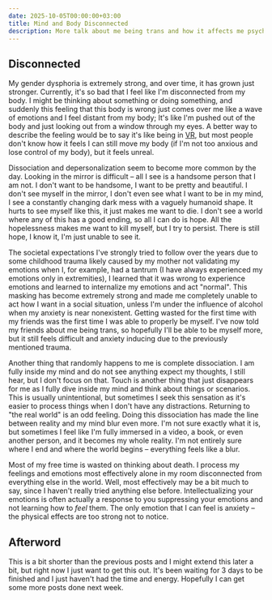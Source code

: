 ```yaml
---
date: 2025-10-05T00:00:00+03:00
title: Mind and Body Disconnected
description: More talk about me being trans and how it affects me psychologically.
---
```

## Disconnected
My gender dysphoria is extremely strong, and over time, it has grown just stronger. Currently, it's
so bad that I feel like I'm disconnected from my body. I might be thinking about something or doing
something, and suddenly this feeling that this body is wrong just comes over me like a wave of emotions
and I feel distant from my body; It's like I'm pushed out of the body and just looking out from a window
through my eyes. A better way to describe the feeling would be to say it's like being in
<span style="text-decoration: underline;" title="Virtual Reality">VR</span>,
but most people don't know how it feels I can still move my body (if I'm not too anxious and lose
control of my body), but it feels unreal.

Dissociation and depersonalization seem to become more common by the day. Looking in the mirror is
difficult – all I see is a handsome person that I am not. I don't want to be handsome, I want to be
pretty and beautiful. I don't see myself in the mirror, I don't even see what I want to be in my mind,
I see a constantly changing dark mess with a vaguely humanoid shape. It hurts to see myself like this,
it just makes me want to die. I don't see a world where any of this has a good ending, so all I can
do is hope. All the hopelessness makes me want to kill myself, but I try to persist. There is still
hope, I know it, I'm just unable to see it.

The societal expectations I've strongly tried to follow over the years due to some childhood trauma
likely caused by my mother not validating my emotions when I, for example, had a tantrum (I have always
experienced my emotions only in extremities), I learned that it was wrong to experience emotions and
learned to internalize my emotions and act "normal". This masking has become extremely strong and made
me completely unable to act how I want in a social situation, unless I'm under the influence of alcohol
when my anxiety is near nonexistent. Getting wasted for the first time with my friends was the first
time I was able to properly be myself. I've now told my friends about me being trans, so hopefully
I'll be able to be myself more, but it still feels difficult and anxiety inducing due to the previously
mentioned trauma.

Another thing that randomly happens to me is complete dissociation. I am fully inside my mind and do
not see anything expect my thoughts, I still hear, but I don't focus on that. Touch is another thing
that just disappears for me as I fully dive inside my mind and think about things or scenarios. This
is usually unintentional, but sometimes I seek this sensation as it's easier to process things when
I don't have any distractions. Returning to "the real world" is an odd feeling. Doing this dissociation
has made the line between reality and my mind blur even more. I'm not sure exactly what it is, but
sometimes I feel like I'm fully immersed in a video, a book, or even another person, and it becomes my
whole reality. I'm not entirely sure where I end and where the world begins – everything feels like a blur.

Most of my free time is wasted on thinking about death. I process my feelings and emotions most effectively
alone in my room disconnected from everything else in the world. Well, most effectively may be a bit
much to say, since I haven't really tried anything else before. Intellectualizing your emotions is often
actually a response to you suppressing your emotions and not learning how to *feel* them. The only emotion
that I can feel is anxiety – the physical effects are too strong not to notice.


## Afterword
This is a bit shorter than the previous posts and I might extend this later a bit, but right now I just
want to get this out. It's been waiting for 3 days to be finished and I just haven't had the time and
energy. Hopefully I can get some more posts done next week.
